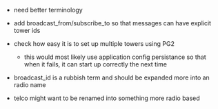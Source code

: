 * need better terminology
* add broadcast_from/subscribe_to so that messages can have explicit 
    tower ids

* check how easy it is to set up multiple towers using PG2
    * this would most likely use application config persistance so
        that when it fails, it can start up correctly the next time

* broadcast_id is a rubbish term and should be expanded more into an radio name
* telco might want to be renamed into something more radio based